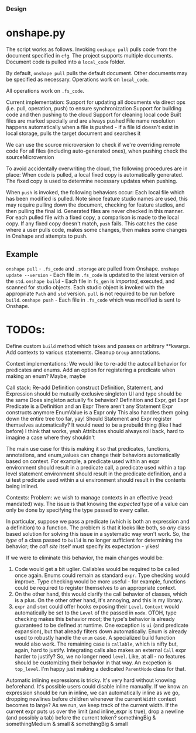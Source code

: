### Design
# onshape.py
The script works as follows.
Invoking `onshape pull` pulls code from the document specified in `cfg`.
The project supports multiple documents. Document code is pulled into a `local_code` folder.

By default, `onshape pull` pulls the default document. Other documents may be specified as necessary.
Operations work on `local_code`.

All operations work on `.fs_code`.

Current implementation:
Support for updating all documents via direct ops (i.e. pull, operation, push) to ensure synchronization
Support for building code and then pushing to the cloud
Support for cleaning local code
Built files are marked specially and are always pushed
File name resolution happens automatically when a file is pushed - if a file id doesn't exist in local storage, pulls the target document and searches it

We can use the source microversion to check if we're overriding remote code
For all files (including auto-generated ones), when pushing check the sourceMicroversion


To avoid accidentally overwriting the cloud, the following procedures are in place:
When code is pulled, a local fixed copy is automatically generated.
The fixed copy is used to determine necessary updates when pushing. 

When `push` is invoked, the following behaviors occur:
Each local file which has been modified is pulled. Note since feature studio names are used, this may require pulling down the document, checking for feature studios, and then pulling the final id. Generated files are never checked in this manner.
For each pulled file with a fixed copy, a comparison is made to the local copy. If any fixed copy doesn't match, `push` fails.
This catches the case where a user pulls code, makes some changes, then makes some changes in Onshape and attempts to push.

## Example
`onshape pull` - `.fs_code` and `.storage` are pulled from Onshape.
`onshape update --version` - Each file in `.fs_code` is updated to the latest version of the `std`.
`onshape build` - Each file in `fs_gen` is *imported*, executed, and scanned for studio objects. Each studio object is invoked with the appropriate `Path` and `std` version.
    `pull` is not required to be run before `build`.
`onshape push` - Each file in `.fs_code` which was modified is sent to Onshape.



# TODOs:
Define custom `build` method which takes and passes on arbitrary **kwargs.
Add contexts to various statements.
Cleanup `Group` annotations.

Context implementations:
We would like to re-add the autocall behavior for predicates and enums.
Add an option for registering a predicate when making an enum? Maybe, maybe

Call stack:
Re-add Definition construct
Definition, Statement, and Expression should be mutually exclusive singleton
UI and type should be the same
Does singleton actually fix behavior? 
Definition and Expr, get Expr
Predicate is a Definition and an Expr
There aren't any Statement Expr constructs anymore
EnumValue is a Expr only
This also handles them going down the entire tree too far, yay!
Should Statement and Expr register themselves automatically?
It would need to be a prebuild thing (like I had before)
I think that works, yeah
Attributes should always roll back, hard to imagine a case where they shouldn't

The main use case for this is making it so that predicates, functions, annotations, and enum_values can change their behaviors automatically based on context.
For example, a predicate used within an expr environment should result in a predicate call, a predicate used within a top level statement environment should result in 
the predicate definition, and a ui test predicate used within a ui environment should result in the contents being inlined.

Contexts:
Problem: we wish to manage contexts in an effective (read: mandated) way. 
The issue is that knowing the *expected* type of a value can only be done by specifying the type passed to every caller.

In particular, suppose we pass a predicate (which is both an expression and a definition) to a function. The problem is that it looks like both, so *any* class based
solution for solving this issue in a systematic way won't work. So, the *type* of a class passed to `build` is no longer sufficient for determining the behavior; the
*call site* itself must specify its expectation - yikes!

If we were to eliminate this behavior, the main changes would be:
1. Code would get a bit uglier. Callables would be required to be called once again. Enums could remain as standard `expr`. Type checking would improve. 
Type checking would be more useful - for example, functions could be required to register themselves to an appropriate context.
2. On the other hand, this would clarify the call behavior of classes, which is a plus. On the other other hand, it's annoying, and this is my library.
3. `expr` and `stmt` could offer hooks exposing their `Level`. `Context` would automatically be set to the `Level` of the passed in `node`. OTOH, type checking
   makes this behavior moot; the type's behavior is already guaranteed to be defined at runtime. One exception is `ui` (and predicate expansion),
    but that already filters down automatically.
    Enum is already used to robustly handle the `enum` case. A specialized build function would also work. 
    The remaining case is `callable`, which is nifty but, again, hard to justify. Integrating calls also makes an external `Call` expr harder to justify?
So, we no longer need `level`. Like, at all - no features should be customizing their behavior in that way.
An excpetion is `top_level`. I'm happy just making a dedicated `ParentNode` class for that.


Automatic inlining expressions is tricky. It's very hard without knowing beforehand. It's possible users could disable inline manually. 
If we know an expression should be run in inline, we can automatically inline as we go, dropping newlines before children whenever
the current `Width` context becomes to large?
As we run, we keep track of the current width. If the current expr puts us over the limit (and inline_expr is true), drop a newline (and possibly a tab) before the current token?
somethingBig & 
    somethingMedium & small & 
    somethingBig & small